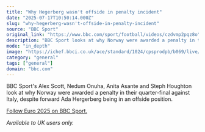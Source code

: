 ```yaml
---
title: "Why Hegerberg wasn't offside in penalty incident"
date: "2025-07-17T10:50:14.000Z"
slug: "why-hegerberg-wasn't-offside-in-penalty-incident"
source: "BBC Sport"
original_link: "https://www.bbc.com/sport/football/videos/czdvmp2pqz8o"
description: "BBC Sport looks at why Norway were awarded a penalty in their quarter-final against Italy, despite forward Ada Hergerberg being in an offside position."
mode: "in_depth"
image: "https://ichef.bbci.co.uk/ace/standard/1024/cpsprodpb/b069/live/b6b73a20-62fb-11f0-b1b9-2b94c1f6d9f3.jpg"
category: "general"
tags: ["general"]
domain: "bbc.com"
---
```

<div id="readability-page-1" class="page"><div><p>BBC Sport's Alex Scott, Nedum Onuha, Anita Asante and Steph Houghton look at why Norway were awarded a penalty in their quarter-final against Italy, despite forward Ada Hergerberg being in an offside position.</p><p><a href="https://www.bbc.com/sport/football/womens-european-championship">Follow Euro 2025 on BBC Sport.</a></p><p><i>Available to UK users only.</i></p></div></div>